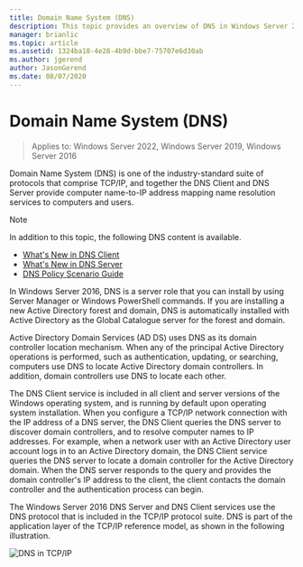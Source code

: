 ```yaml
---
title: Domain Name System (DNS)
description: This topic provides an overview of DNS in Windows Server 2016
manager: brianlic
ms.topic: article
ms.assetid: 1324ba18-4e28-4b9d-bbe7-75707e6d30ab
ms.author: jgerend
author: JasonGerend
ms.date: 08/07/2020
---
```

# Domain Name System (DNS)

>Applies to: Windows Server 2022, Windows Server 2019, Windows Server 2016

Domain Name System (DNS) is one of the industry-standard suite of protocols that comprise TCP/IP, and together the DNS Client and DNS Server provide computer name-to-IP address mapping name resolution services to computers and users.

> [!NOTE]
> In addition to this topic, the following DNS content is available.
>
> -   [What's New in DNS Client](What-s-New-in-DNS-Client.md)
> -   [What's New in DNS Server](What-s-New-in-DNS-Server.md)
> -   [DNS Policy Scenario Guide](deploy/DNS-Policy-Scenario-Guide.md)


In Windows Server 2016, DNS is a server role that you can install by using Server Manager or Windows PowerShell commands. If you are installing a new Active Directory forest and domain, DNS is automatically installed with Active Directory as the Global Catalogue server for the forest and domain.

Active Directory Domain Services (AD DS) uses DNS as its domain controller location mechanism. When any of the principal Active Directory operations is performed, such as authentication, updating, or searching, computers use DNS to locate Active Directory domain controllers. In addition, domain controllers use DNS to locate each other.

The DNS Client service is included in all client and server versions of the Windows operating system, and is running by default upon operating system installation. When you configure a TCP/IP network connection with the IP address of a DNS server, the DNS Client queries the DNS server to discover domain controllers, and to resolve computer names to IP addresses. For example, when a network user with an Active Directory user account logs in to an Active Directory domain, the DNS Client service queries the DNS server to locate a domain controller for the Active Directory domain. When the DNS server responds to the query and provides the domain controller's IP address to the client, the client contacts the domain controller and the authentication process can begin.

The Windows Server 2016 DNS Server and DNS Client services use the DNS protocol that is included in the TCP/IP protocol suite. DNS is part of the application layer of the TCP/IP reference model, as shown in the following illustration.

![DNS in TCP/IP](../media/Domain-Name-System--DNS-/dns_in_tcpip.jpg)


